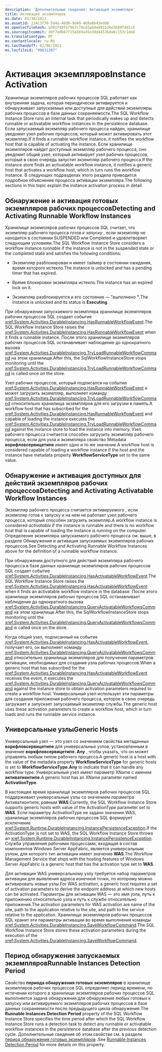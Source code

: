 ```yaml
---
description: 'Дополнительные сведения: Активация экземпляра'
title: Активация экземпляров
ms.date: 03/30/2017
ms.assetid: 134c3f70-5d4e-46d0-9d49-469a6643edd8
ms.openlocfilehash: a301f49fb79e7c74cd3a64e891526e5b89fdd1c6
ms.sourcegitcommit: ddf7edb67715a5b9a45e3dd44536dabc153c1de0
ms.translationtype: MT
ms.contentlocale: ru-RU
ms.lasthandoff: 02/06/2021
ms.locfileid: "99631207"
---
```

# <a name="instance-activation"></a><span data-ttu-id="180ad-103">Активация экземпляров</span><span class="sxs-lookup"><span data-stu-id="180ad-103">Instance Activation</span></span>

<span data-ttu-id="180ad-104">Хранилище экземпляров рабочих процессов SQL работает как внутренняя задача, которая периодически активируется и обнаруживает запускаемые или доступные для действий экземпляры рабочих процессов в базе данных сохраняемости.</span><span class="sxs-lookup"><span data-stu-id="180ad-104">The SQL Workflow Instance Store runs an internal task that periodically wakes up and detects runnable or activatable workflow instances in the persistence database.</span></span> <span data-ttu-id="180ad-105">Если запускаемый экземпляр рабочего процесса найден, хранилище уведомит узел рабочих процессов, который может активировать этот экземпляр.</span><span class="sxs-lookup"><span data-stu-id="180ad-105">If it finds a runnable workflow instance, it notifies the workflow host that is capable of activating the instance.</span></span> <span data-ttu-id="180ad-106">Если хранилище экземпляров найдет доступный экземпляр рабочего процесса, оно уведомит общий узел, который активирует узел рабочих процессов, который в свою очередь запустит экземпляр рабочего процесса.</span><span class="sxs-lookup"><span data-stu-id="180ad-106">If the instance store finds an activatable workflow instance, it notifies a generic host that activates a workflow host, which in turn runs the workflow instance.</span></span> <span data-ttu-id="180ad-107">В следующих подразделах этого раздела приводится подробное объяснение процесса активации экземпляра.</span><span class="sxs-lookup"><span data-stu-id="180ad-107">The following sections in this topic explain the instance activation process in detail.</span></span>  
  
## <a name="detecting-and-activating-runnable-workflow-instances"></a><a name="RunnableSection"></a> <span data-ttu-id="180ad-108">Обнаружение и активация готовых экземпляров рабочих процессов</span><span class="sxs-lookup"><span data-stu-id="180ad-108">Detecting and Activating Runnable Workflow Instances</span></span>  

 <span data-ttu-id="180ad-109">Хранилище экземпляров рабочих процессов SQL считает, что экземпляр рабочего процесса *готов к запуску* , если экземпляр не находится в состоянии SUSPENDED или Completed и удовлетворяет следующим условиям.</span><span class="sxs-lookup"><span data-stu-id="180ad-109">The SQL Workflow Instance Store considers a workflow instance *runnable* if the instance is not in the suspended state or the completed state and satisfies the following conditions:</span></span>  
  
- <span data-ttu-id="180ad-110">Экземпляр разблокирован и имеет таймер в состоянии ожидания, время которого истекло.</span><span class="sxs-lookup"><span data-stu-id="180ad-110">The instance is unlocked and has a pending timer that has expired.</span></span>  
  
- <span data-ttu-id="180ad-111">Время блокировки экземпляра истекло.</span><span class="sxs-lookup"><span data-stu-id="180ad-111">The instance has an expired lock on it.</span></span>  
  
- <span data-ttu-id="180ad-112">Экземпляр разблокируется и его состояние — "выполнено **".**</span><span class="sxs-lookup"><span data-stu-id="180ad-112">The instance is unlocked and its status is **Executing**.</span></span>  
  
 <span data-ttu-id="180ad-113">При обнаружении запускаемого экземпляра хранилище экземпляров рабочих процессов SQL создает событие <xref:System.Activities.DurableInstancing.HasRunnableWorkflowEvent>.</span><span class="sxs-lookup"><span data-stu-id="180ad-113">The SQL Workflow Instance Store raises the <xref:System.Activities.DurableInstancing.HasRunnableWorkflowEvent> when it finds a runnable instance.</span></span> <span data-ttu-id="180ad-114">После этого хранилище экземпляров рабочих процессов SQL останавливает наблюдение до однократного вызова <xref:System.Activities.DurableInstancing.TryLoadRunnableWorkflowCommand> на этом хранилище.</span><span class="sxs-lookup"><span data-stu-id="180ad-114">After this, the SqlWorkflowInstanceStore stops monitoring until the <xref:System.Activities.DurableInstancing.TryLoadRunnableWorkflowCommand> is called once on the store.</span></span>  
  
 <span data-ttu-id="180ad-115">Узел рабочих процессов, который подписался на событие <xref:System.Activities.DurableInstancing.HasRunnableWorkflowEvent> и может загрузить экземпляр, выполняет команду <xref:System.Activities.DurableInstancing.TryLoadRunnableWorkflowCommand> относительно хранилища экземпляров для его загрузки в память.</span><span class="sxs-lookup"><span data-stu-id="180ad-115">A workflow host that has subscribed for the <xref:System.Activities.DurableInstancing.HasRunnableWorkflowEvent> and capable of loading the instance executes the <xref:System.Activities.DurableInstancing.TryLoadRunnableWorkflowCommand> against the instance store to load the instance into memory.</span></span> <span data-ttu-id="180ad-116">Узел рабочего процесса считается способен загрузить экземпляр рабочего процесса, если для узла и экземпляра свойство Metadata **воркфловсервицетипе** имеет одно и то же значение.</span><span class="sxs-lookup"><span data-stu-id="180ad-116">A workflow host is considered capable of loading a workflow instance if the host and the instance have metadata property **WorkflowServiceType** set to the same value.</span></span>  
  
## <a name="detecting-and-activating-activatable-workflow-instances"></a><span data-ttu-id="180ad-117">Обнаружение и активация доступных для действий экземпляров рабочих процессов</span><span class="sxs-lookup"><span data-stu-id="180ad-117">Detecting and Activating Activatable Workflow Instances</span></span>  

 <span data-ttu-id="180ad-118">Экземпляр рабочего процесса считается *активируемого* , если экземпляр готов к запуску и на нем не работает узел рабочего процесса, который способен загрузить экземпляр.</span><span class="sxs-lookup"><span data-stu-id="180ad-118">A workflow instance is considered *activatable* if the instance is runnable and there is no workflow host that is capable of loading the instance is running on the computer.</span></span> <span data-ttu-id="180ad-119">Определение экземпляра запускаемого рабочего процесса см. выше, в разделе Обнаружение и активация запускаемых экземпляров рабочих процессов.</span><span class="sxs-lookup"><span data-stu-id="180ad-119">See Detecting and Activating Runnable Workflow Instances above for the definition of a runnable workflow instance.</span></span>  
  
 <span data-ttu-id="180ad-120">При обнаружении доступного для действий экземпляра рабочего процесса в базе данных хранилище экземпляров рабочих процессов SQL создает событие <xref:System.Activities.DurableInstancing.HasActivatableWorkflowEvent>.</span><span class="sxs-lookup"><span data-stu-id="180ad-120">The SQL Workflow Instance Store raises the <xref:System.Activities.DurableInstancing.HasActivatableWorkflowEvent> when it finds an activatable workflow instance in the database.</span></span> <span data-ttu-id="180ad-121">После этого хранилище экземпляров рабочих процессов SQL останавливает наблюдение до однократного вызова <xref:System.Activities.DurableInstancing.QueryActivatableWorkflowsCommand> на этом хранилище.</span><span class="sxs-lookup"><span data-stu-id="180ad-121">After this, the SqlWorkflowInstanceStore stops monitoring until the <xref:System.Activities.DurableInstancing.QueryActivatableWorkflowsCommand> is called once on the store.</span></span>  
  
 <span data-ttu-id="180ad-122">Когда общий узел, подписанный на событие <xref:System.Activities.DurableInstancing.HasActivatableWorkflowEvent>, получает его, он выполняет команду <xref:System.Activities.DurableInstancing.QueryActivatableWorkflowsCommand> относительно хранилища экземпляров для получения параметров активации, необходимых для создания узла рабочих процессов.</span><span class="sxs-lookup"><span data-stu-id="180ad-122">When a generic host that has subscribed for the <xref:System.Activities.DurableInstancing.HasActivatableWorkflowEvent> receives the event, it executes the <xref:System.Activities.DurableInstancing.QueryActivatableWorkflowsCommand> against the instance store to obtain activation parameters required to create a workflow host.</span></span> <span data-ttu-id="180ad-123">Универсальный узел использует эти параметры для создания приложения рабочего процесса, которое в свою очередь загружает и запускает запускаемый экземпляр службы.</span><span class="sxs-lookup"><span data-stu-id="180ad-123">The generic host uses these activation parameters to create a workflow host, which in turn loads and runs the runnable service instance.</span></span>  
  
## <a name="generic-hosts"></a><span data-ttu-id="180ad-124">Универсальные узлы</span><span class="sxs-lookup"><span data-stu-id="180ad-124">Generic Hosts</span></span>  

 <span data-ttu-id="180ad-125">Универсальный узел — это узел со значением свойства метаданных **воркфловсервицетипе** для универсальных узлов, установленным в значение **воркфловсервицетипе. Any** , чтобы указать, что он может управлять любым типом рабочего процесса.</span><span class="sxs-lookup"><span data-stu-id="180ad-125">A generic host is a host with the value of the metadata property **WorkflowServiceType** for generic hosts is set to **WorkflowServiceType.Any** to indicate that it can handle any workflow type.</span></span> <span data-ttu-id="180ad-126">Универсальный узел имеет параметр XName с именем **активатионтипе**.</span><span class="sxs-lookup"><span data-stu-id="180ad-126">A generic host has an XName parameter named **ActivationType**.</span></span>  
  
 <span data-ttu-id="180ad-127">В настоящее время хранилище экземпляров рабочих процессов SQL поддерживает универсальные узлы со значением параметра Активатионтипе, равным **WAS**.</span><span class="sxs-lookup"><span data-stu-id="180ad-127">Currently, the SQL Workflow Instance Store supports generic hosts with value of the ActivationType parameter set to **WAS**.</span></span> <span data-ttu-id="180ad-128">Если параметру ActivationType не задано значение WAS, хранилище экземпляров рабочих процессов SQL формирует исключение <xref:System.Runtime.DurableInstancing.InstancePersistenceException>.</span><span class="sxs-lookup"><span data-stu-id="180ad-128">If the ActivationType is not set to WAS, the SQL Workflow Instance Store throws an <xref:System.Runtime.DurableInstancing.InstancePersistenceException>.</span></span> <span data-ttu-id="180ad-129">Служба управления рабочими процессами, входящая в состав компонентов Windows Server AppFabric, является универсальным узлом, для которого тип активации имеет значение **WAS**.</span><span class="sxs-lookup"><span data-stu-id="180ad-129">The Workflow Management Service that ships with the hosting features of Windows Server AppFabric is a generic host that has the activation type set to **WAS**.</span></span>  
  
 <span data-ttu-id="180ad-130">Для активации WAS универсальному узлу требуется набор параметров активации для выявления адреса конечной точки, по которому можно активировать новые узлы.</span><span class="sxs-lookup"><span data-stu-id="180ad-130">For WAS activation, a generic host requires a set of activation parameters to derive the endpoint address at which new hosts can be activated.</span></span> <span data-ttu-id="180ad-131">Параметры для активации WAS ― это имя узла, путь к приложению относительно узла и путь к службе относительно приложения.</span><span class="sxs-lookup"><span data-stu-id="180ad-131">The activation parameters for WAS activation are name of the site, path to the application relative to the site, and path to the service relative to the application.</span></span> <span data-ttu-id="180ad-132">Хранилище экземпляров рабочих процессов SQL хранит эти параметры активации во время выполнения команды <xref:System.Activities.DurableInstancing.SaveWorkflowCommand>.</span><span class="sxs-lookup"><span data-stu-id="180ad-132">The SQL Workflow Instance Store stores these activation parameters during the execution of the <xref:System.Activities.DurableInstancing.SaveWorkflowCommand>.</span></span>  
  
## <a name="runnable-instances-detection-period"></a><span data-ttu-id="180ad-133">Период обнаружения запускаемых экземпляров</span><span class="sxs-lookup"><span data-stu-id="180ad-133">Runnable Instances Detection Period</span></span>  

 <span data-ttu-id="180ad-134">Свойство **периода обнаружения готовых экземпляров** в хранилище экземпляров рабочих процессов SQL определяет период времени, по истечении которого в хранилище экземпляров рабочих процессов SQL выполняется задача обнаружения для обнаружения любых готовых к запуску или активируемого экземпляров рабочих процессов в базе данных сохраняемости после предыдущего цикла обнаружения.</span><span class="sxs-lookup"><span data-stu-id="180ad-134">The **Runnable Instances Detection Period** property of the SQL Workflow Instance Store specifies the time period after which the SQL Workflow Instance Store runs a detection task to detect any runnable or activatable workflow instances in the persistence database after the previous detection cycle.</span></span> <span data-ttu-id="180ad-135">Дополнительные сведения об этом свойстве см. в разделе [период обнаружения готовых экземпляров](runnable-instances-detection-period.md) .</span><span class="sxs-lookup"><span data-stu-id="180ad-135">See [Runnable Instances Detection Period](runnable-instances-detection-period.md) for more details on this property.</span></span>
